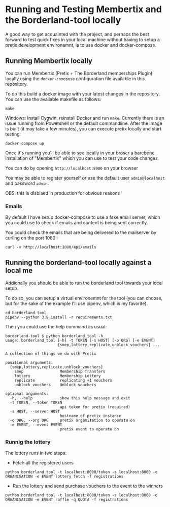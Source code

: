 # Running and Testing Membertix and the Borderland-tool locally

A good way to get acquainted with the project, and perhaps the best forward
to test quick fixes in your local machine without having to setup a pretix
development environemnt, is to use docker and docker-compose. 

## Running Membertix locally

You can run Membertix (Pretix + The Borderland memberships Plugin) locally
using the `docker-comopose` configuration file available in this repository.

To do this build a docker image with your latest changes in the repository. 
You can use the available makefile as follows: 

```
make
```

Windows: Install Cygwin, reinstall Docker and run `make`. Currently there is an issue running from Powershell or the default commandline. 
After the image is built (it may take a few minutes), you can execute pretix
locally and start testing:

```
docker-compose up
```

Once it's running you'll be able to see locally in your broser a barebone
installation of "Membertix" which you can use to test your code changes.

You can do by opening `http://localhost:8000` on your browser 

You may be able to register yourself or use the default user `admin@localhost`
and password `admin`.

OBS: this is disblaed in production for obvious reasons


### Emails

By default I have setup docker-compose to use a fake email server, which you
could use to check if emails and content is being sent correctly.

You could check the emails that are being delivered to the mailserver 
by curling on the port 1080::

```
curl -v http://localhost:1080/api/emails
```


## Running the borderland-tool locally against a local me
Addionally you should be able to run the borderland tool towards your local setup.

To do so, you can setup a virtual environemnt for the tool (you can choose, but
for the sake of the example I'll use pipenv, which is my favorite).

```
cd borderland-tool
pipenv --python 3.9 install -r requirements.txt
```

Then you could use the help command as usual:
```
borderland-tool $ python borderland_tool -h
usage: borderland_tool [-h] -t TOKEN [-s HOST] [-o ORG] [-e EVENT]
                       {smep,lottery,replicate,unblock_vouchers} ...

A collection of things we do with Pretix

positional arguments:
  {smep,lottery,replicate,unblock_vouchers}
    smep                Membership Transfers
    lottery             Membership Lottery
    replicate           replicating +1 vouchers
    unblock_vouchers    Unblock vouchers

optional arguments:
  -h, --help            show this help message and exit
  -t TOKEN, --token TOKEN
                        api token for pretix (required)
  -s HOST, --server HOST
                        hostname of pretix instance
  -o ORG, --org ORG     pretix organisation to operate on
  -e EVENT, --event EVENT
                        pretix event to operate on

```

### Runnig the lottery
The lottery runs in two steps: 
 * Fetch all the registered users

```
python borderland_tool -t localhost:8000/token -s localhost:8000 -o ORGANISATION -e EVENT lottery fetch -f registrations
```

 * Run the lottery and send purchase vouchers to the event to the winners

```
python borderland_tool -t localhost:8000/token -s localhost:8000 -o ORGANISATION -e EVENT raffle -q QUOTA -f registrations
```


